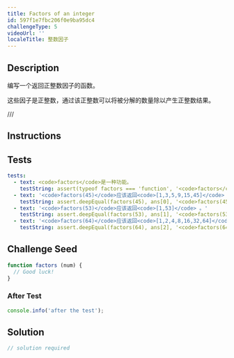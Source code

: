 ```yaml
---
title: Factors of an integer
id: 597f1e7fbc206f0e9ba95dc4
challengeType: 5
videoUrl: ''
localeTitle: 整数因子
---
```


## Description
<section id="description"><p>编写一个返回正整数因子的函数。 </p><p>这些因子是正整数，通过该正整数可以将被分解的数量除以产生正整数结果。 </p> /// </section>

## Instructions
<section id="instructions">
</section>

## Tests
<section id='tests'>

```yml
tests:
  - text: <code>factors</code>是一种功能。
    testString: assert(typeof factors === 'function', '<code>factors</code> is a function.');
  - text: '<code>factors(45)</code>应该返回<code>[1,3,5,9,15,45]</code> 。'
    testString: assert.deepEqual(factors(45), ans[0], '<code>factors(45)</code> should return <code>[1,3,5,9,15,45]</code>.');
  - text: '<code>factors(53)</code>应该返回<code>[1,53]</code> 。'
    testString: assert.deepEqual(factors(53), ans[1], '<code>factors(53)</code> should return <code>[1,53]</code>.');
  - text: '<code>factors(64)</code>应该返回<code>[1,2,4,8,16,32,64]</code> 。'
    testString: assert.deepEqual(factors(64), ans[2], '<code>factors(64)</code> should return <code>[1,2,4,8,16,32,64]</code>.');

```

</section>

## Challenge Seed
<section id='challengeSeed'>

<div id='js-seed'>

```js
function factors (num) {
  // Good luck!
}

```

</div>


### After Test
<div id='js-teardown'>

```js
console.info('after the test');
```

</div>

</section>

## Solution
<section id='solution'>

```js
// solution required
```
</section>

